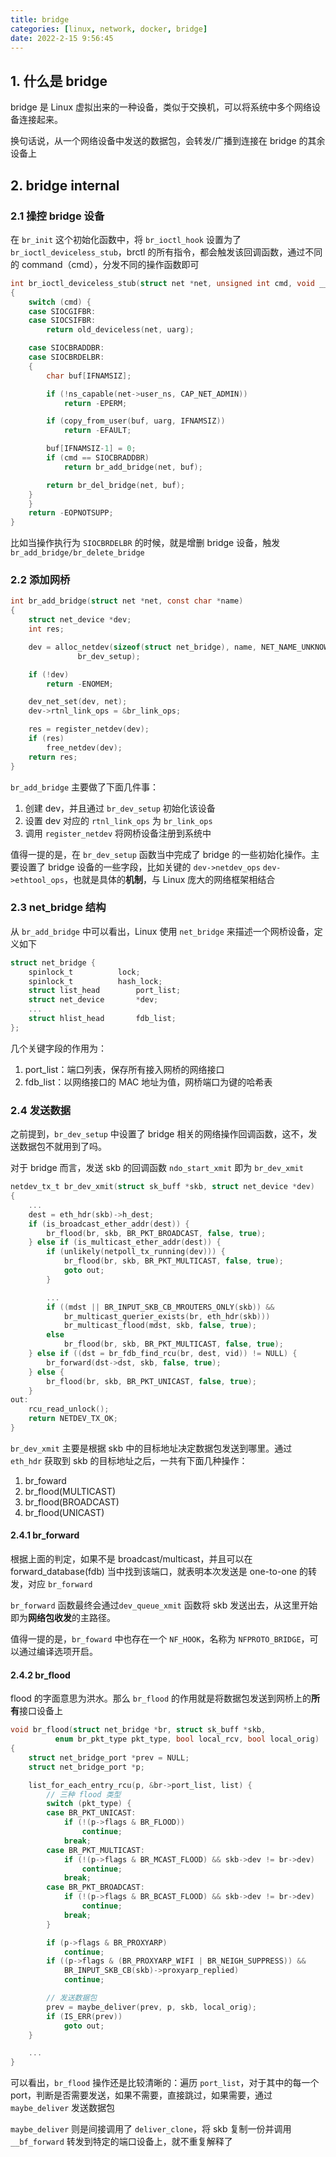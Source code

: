 ```yaml
---
title: bridge 
categories: [linux, network, docker, bridge]
date: 2022-2-15 9:56:45
---
```


## 1. 什么是 bridge

bridge 是 Linux 虚拟出来的一种设备，类似于交换机，可以将系统中多个网络设备连接起来。

换句话说，从一个网络设备中发送的数据包，会转发/广播到连接在 bridge 的其余设备上

## 2. bridge internal

### 2.1 操控 bridge 设备

在 `br_init` 这个初始化函数中，将 `br_ioctl_hook` 设置为了 `br_ioctl_deviceless_stub`，brctl 的所有指令，都会触发该回调函数，通过不同的 command（cmd），分发不同的操作函数即可

```c
int br_ioctl_deviceless_stub(struct net *net, unsigned int cmd, void __user *uarg)
{
	switch (cmd) {
	case SIOCGIFBR:
	case SIOCSIFBR:
		return old_deviceless(net, uarg);

	case SIOCBRADDBR:
	case SIOCBRDELBR:
	{
		char buf[IFNAMSIZ];

		if (!ns_capable(net->user_ns, CAP_NET_ADMIN))
			return -EPERM;

		if (copy_from_user(buf, uarg, IFNAMSIZ))
			return -EFAULT;

		buf[IFNAMSIZ-1] = 0;
		if (cmd == SIOCBRADDBR)
			return br_add_bridge(net, buf);

		return br_del_bridge(net, buf);
	}
	}
	return -EOPNOTSUPP;
}
```

比如当操作执行为 `SIOCBRDELBR` 的时候，就是增删 bridge 设备，触发 `br_add_bridge/br_delete_bridge` 

### 2.2 添加网桥

```c
int br_add_bridge(struct net *net, const char *name)
{
	struct net_device *dev;
	int res;

	dev = alloc_netdev(sizeof(struct net_bridge), name, NET_NAME_UNKNOWN,
			   br_dev_setup);

	if (!dev)
		return -ENOMEM;

	dev_net_set(dev, net);
	dev->rtnl_link_ops = &br_link_ops;

	res = register_netdev(dev);
	if (res)
		free_netdev(dev);
	return res;
}
```

`br_add_bridge` 主要做了下面几件事：

1. 创建 dev，并且通过 `br_dev_setup` 初始化该设备
2. 设置 dev 对应的 `rtnl_link_ops` 为  `br_link_ops`
3. 调用 `register_netdev` 将网桥设备注册到系统中

值得一提的是，在 `br_dev_setup` 函数当中完成了 bridge 的一些初始化操作。主要设置了 bridge 设备的一些字段，比如关键的 `dev->netdev_ops` `dev->ethtool_ops`，也就是具体的**机制**，与 Linux 庞大的网络框架相结合

### 2.3 net_bridge 结构

从 `br_add_bridge` 中可以看出，Linux 使用 `net_bridge` 来描述一个网桥设备，定义如下

```c
struct net_bridge {
	spinlock_t			lock;
	spinlock_t			hash_lock;
	struct list_head		port_list;
	struct net_device		*dev;
    ...
	struct hlist_head		fdb_list;
};
```

几个关键字段的作用为：

1. port_list：端口列表，保存所有接入网桥的网络接口
2. fdb_list：以网络接口的 MAC 地址为值，网桥端口为键的哈希表

### 2.4 发送数据

之前提到，`br_dev_setup` 中设置了 bridge 相关的网络操作回调函数，这不，发送数据包不就用到了吗。 

对于 bridge 而言，发送 skb 的回调函数 `ndo_start_xmit` 即为 `br_dev_xmit`

```c
netdev_tx_t br_dev_xmit(struct sk_buff *skb, struct net_device *dev)
{
	...
	dest = eth_hdr(skb)->h_dest;
	if (is_broadcast_ether_addr(dest)) {
		br_flood(br, skb, BR_PKT_BROADCAST, false, true);
	} else if (is_multicast_ether_addr(dest)) {
		if (unlikely(netpoll_tx_running(dev))) {
			br_flood(br, skb, BR_PKT_MULTICAST, false, true);
			goto out;
		}

		...
		if ((mdst || BR_INPUT_SKB_CB_MROUTERS_ONLY(skb)) &&
		    br_multicast_querier_exists(br, eth_hdr(skb)))
			br_multicast_flood(mdst, skb, false, true);
		else
			br_flood(br, skb, BR_PKT_MULTICAST, false, true);
	} else if ((dst = br_fdb_find_rcu(br, dest, vid)) != NULL) {
		br_forward(dst->dst, skb, false, true);
	} else {
		br_flood(br, skb, BR_PKT_UNICAST, false, true);
	}
out:
	rcu_read_unlock();
	return NETDEV_TX_OK;
}
```

`br_dev_xmit` 主要是根据 skb 中的目标地址决定数据包发送到哪里。通过 `eth_hdr` 获取到 skb 的目标地址之后，一共有下面几种操作：

1. br_foward
2. br_flood(MULTICAST)
3. br_flood(BROADCAST)
4. br_flood(UNICAST)

#### 2.4.1 br_forward

根据上面的判定，如果不是 broadcast/multicast，并且可以在 forward_database(fdb) 当中找到该端口，就表明本次发送是 one-to-one 的转发，对应 `br_forward`

`br_forward` 函数最终会通过`dev_queue_xmit` 函数将 skb 发送出去，从这里开始即为**网络包收发**的主路径。

值得一提的是，`br_foward` 中也存在一个 `NF_HOOK`，名称为 `NFPROTO_BRIDGE`，可以通过编译选项开启。

#### 2.4.2 br_flood 

flood 的字面意思为洪水。那么 `br_flood` 的作用就是将数据包发送到网桥上的**所有**接口设备上

```c
void br_flood(struct net_bridge *br, struct sk_buff *skb,
	      enum br_pkt_type pkt_type, bool local_rcv, bool local_orig)
{
	struct net_bridge_port *prev = NULL;
	struct net_bridge_port *p;

	list_for_each_entry_rcu(p, &br->port_list, list) {
        // 三种 flood 类型
		switch (pkt_type) {
		case BR_PKT_UNICAST:
			if (!(p->flags & BR_FLOOD))
				continue;
			break;
		case BR_PKT_MULTICAST:
			if (!(p->flags & BR_MCAST_FLOOD) && skb->dev != br->dev)
				continue;
			break;
		case BR_PKT_BROADCAST:
			if (!(p->flags & BR_BCAST_FLOOD) && skb->dev != br->dev)
				continue;
			break;
		}

		if (p->flags & BR_PROXYARP)
			continue;
		if ((p->flags & (BR_PROXYARP_WIFI | BR_NEIGH_SUPPRESS)) &&
		    BR_INPUT_SKB_CB(skb)->proxyarp_replied)
			continue;

        // 发送数据包
		prev = maybe_deliver(prev, p, skb, local_orig);
		if (IS_ERR(prev))
			goto out;
	}

	...
}
```

可以看出，`br_flood` 操作还是比较清晰的：遍历 `port_list`，对于其中的每一个 port，判断是否需要发送，如果不需要，直接跳过，如果需要，通过 `maybe_deliver` 发送数据包

`maybe_deliver` 则是间接调用了 `deliver_clone`，将 skb 复制一份并调用 `__bf_forward` 转发到特定的端口设备上，就不重复解释了
